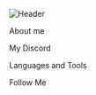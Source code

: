 ![Header](https://share.creavite.co/TiJEL6nDuTk1ZLqO.gif)

About me

My Discord

Languages and Tools

Follow  Me
